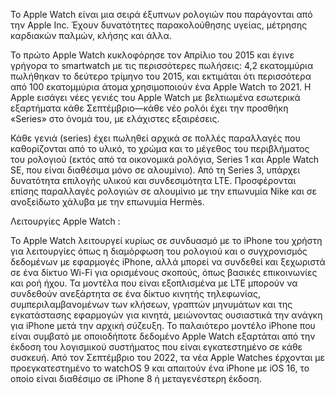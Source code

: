 Το Apple Watch είναι μια σειρά έξυπνων ρολογιών που παράγονται από την Apple Inc. Έχουν δυνατότητες παρακολούθησης υγείας, μέτρησης καρδιακών παλμών, κλήσης και άλλα.

Το πρώτο Apple Watch κυκλοφόρησε τον Απρίλιο του 2015 και έγινε γρήγορα το smartwatch με τις περισσότερες πωλήσεις: 4,2 εκατομμύρια πωλήθηκαν το δεύτερο τρίμηνο του 2015, και εκτιμάται ότι περισσότερα από 100 εκατομμύρια άτομα χρησιμοποιούν ένα Apple Watch το 2021. Η Apple εισάγει νέες γενιές του Apple Watch με βελτιωμένα εσωτερικά εξαρτήματα κάθε Σεπτέμβριο—κάθε νέο ρολόι έχει την προσθήκη «Series» στο όνομά του, με ελάχιστες εξαιρέσεις.

Κάθε γενιά (series) έχει πωληθεί αρχικά σε πολλές παραλλαγές που καθορίζονται από το υλικό, το χρώμα και το μέγεθος του περιβλήματος του ρολογιού (εκτός από τα οικονομικά ρολόγια, Series 1 και Apple Watch SE, που είναι διαθέσιμα μόνο σε αλουμίνιο). Από τη Series 3, υπάρχει δυνατότητα επιλογής υλικού και συνδεσιμότητα LTE. Προσφέρονται επίσης παραλλαγές ρολογιών σε αλουμίνιο με την επωνυμία Nike και σε ανοξείδωτο χάλυβα με την επωνυμία Hermès.

Λειτουργίες Apple Watch :

Το Apple Watch λειτουργεί κυρίως σε συνδυασμό με το iPhone του χρήστη για λειτουργίες όπως η διαμόρφωση του ρολογιού και ο συγχρονισμός δεδομένων με εφαρμογές iPhone, αλλά μπορεί να συνδεθεί και ξεχωριστά σε ένα δίκτυο Wi-Fi για ορισμένους σκοπούς, όπως βασικές επικοινωνίες και ροή ήχου. Τα μοντέλα που είναι εξοπλισμένα με LTE μπορούν να συνδεθούν ανεξάρτητα σε ένα δίκτυο κινητής τηλεφωνίας, συμπεριλαμβανομένων των κλήσεων, γραπτών μηνυμάτων και της εγκατάστασης εφαρμογών για κινητά, μειώνοντας ουσιαστικά την ανάγκη για iPhone μετά την αρχική σύζευξη. Το παλαιότερο μοντέλο iPhone που είναι συμβατό με οποιοδήποτε δεδομένο Apple Watch εξαρτάται από την έκδοση του λογισμικού συστήματος που είναι εγκατεστημένο σε κάθε συσκευή. Από τον Σεπτέμβριο του 2022, τα νέα Apple Watches έρχονται με προεγκατεστημένο το watchOS 9 και απαιτούν ένα iPhone με iOS 16, το οποίο είναι διαθέσιμο σε iPhone 8 ή μεταγενέστερη έκδοση.  
